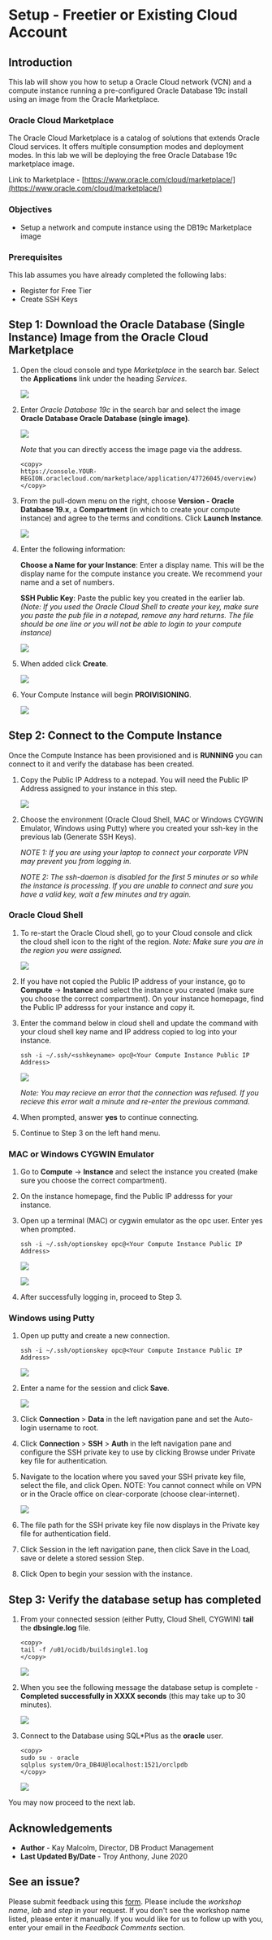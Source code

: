 # Setup - Freetier or Existing Cloud Account

## Introduction
This lab will show you how to setup a Oracle Cloud network (VCN) and a compute instance running a pre-configured Oracle Database 19c install using an image from the Oracle Marketplace.

### Oracle Cloud Marketplace

The Oracle Cloud Marketplace is a catalog of solutions that extends Oracle Cloud services.  It offers multiple consumption modes and deployment modes.  In this lab we will be deploying the free Oracle Database 19c marketplace image.

Link to Marketplace - [https://www.oracle.com/cloud/marketplace/](https://www.oracle.com/cloud/marketplace/)

### Objectives

-   Setup a network and compute instance using the DB19c Marketplace image

### Prerequisites

This lab assumes you have already completed the following labs:
- Register for Free Tier
- Create SSH Keys

## Step 1: Download the Oracle Database (Single Instance) Image from the Oracle Cloud Marketplace

1.  Open the cloud console and type *Marketplace* in the search bar. Select the **Applications** link under the heading *Services*.

    ![](./images/cloud_console_1.png " ")

2.  Enter *Oracle Database 19c* in the search bar and select the image **Oracle Database Oracle Database (single image)**.

    ![](./images/cloud_console_2.png " ")

    *Note* that you can directly access the image page via the address.

    ````
    <copy>
    https://console.YOUR-REGION.oraclecloud.com/marketplace/application/47726045/overview)
    </copy>
    ````

3.  From the pull-down menu on the right, choose **Version - Oracle Database 19.x**, a **Compartment** (in which to create your compute instance) and agree to the terms and conditions. Click **Launch Instance**.

    ![](./images/cloud_console_4.png " ")

4.  Enter the following information:

    **Choose a Name for your Instance**: Enter a display name. This will be the display name for the compute instance you create. We recommend your name and a set of numbers.

    **SSH Public Key**: Paste the public key you created in the earlier lab. *(Note: If you used the Oracle Cloud Shell to create your key, make sure you paste the pub file in a notepad, remove any hard returns. The file should be one line or you will not be able to login to your compute instance)*

    ![](./images/cloud_console_5.png " ")

6.  When added click **Create**.

    ![](./images/cloud_console_8a.png " ")

7.  Your Compute Instance will begin **PROIVISIONING**.

    ![](./images/provisioning_instance_1.png " ")

## Step 2: Connect to the Compute Instance

Once the Compute Instance has been provisioned and is **RUNNING** you can connect to it and verify the database has been created.

1.  Copy the Public IP Address to a notepad. You will need the Public IP Address assigned to your instance in this step.

    ![](./images/provisioning_instance_2.png " ")

2.  Choose the environment (Oracle Cloud Shell, MAC or Windows CYGWIN Emulator, Windows using Putty) where you created your ssh-key in the previous lab (Generate SSH Keys).

    *NOTE 1: If you are using your laptop to connect your corporate VPN may prevent you from logging in.*

    *NOTE 2: The ssh-daemon is disabled for the first 5 minutes or so while the instance is processing. If you are unable to connect and sure you have a valid key, wait a few minutes and try again.*

### Oracle Cloud Shell

1.  To re-start the Oracle Cloud shell, go to your Cloud console and click the cloud shell icon to the right of the region. *Note: Make sure you are in the region you were assigned.*

    ![](./images/cloudshell.png " ")

2.  If you have not copied the Public IP address of your instance, go to **Compute** -> **Instance** and select the instance you created (make sure you choose the correct compartment). On your instance homepage, find the Public IP addresss for your instance and copy it.

3.  Enter the command below in cloud shell and update the command with your cloud shell key name and IP address copied to log into your instance.

    ````
    ssh -i ~/.ssh/<sshkeyname> opc@<Your Compute Instance Public IP Address>
    ````

    ![](./images/step2.2.3-connectinstance.png " ")

    *Note: You may recieve an error that the connection was refused. If you recieve this error wait a minute and re-enter the previous command.*

4.  When prompted, answer **yes** to continue connecting.

5.  Continue to Step 3 on the left hand menu.

### MAC or Windows CYGWIN Emulator

1.  Go to **Compute** -> **Instance** and select the instance you created (make sure you choose the correct compartment).

2.  On the instance homepage, find the Public IP addresss for your instance.

3.  Open up a terminal (MAC) or cygwin emulator as the opc user.  Enter yes when prompted.

    ````
    ssh -i ~/.ssh/optionskey opc@<Your Compute Instance Public IP Address>
    ````

    ![](./images/cloudshellssh.png " ")

    ![](./images/cloudshelllogin.png " ")

4.  After successfully logging in, proceed to Step 3.

### Windows using Putty

1.  Open up putty and create a new connection.

    ````
    ssh -i ~/.ssh/optionskey opc@<Your Compute Instance Public IP Address>
    ````

    ![](./images/ssh-first-time.png " ")

2.  Enter a name for the session and click **Save**.

    ![](./images/putty-setup.png " ")

3.  Click **Connection** > **Data** in the left navigation pane and set the Auto-login username to root.

4.  Click **Connection** > **SSH** > **Auth** in the left navigation pane and configure the SSH private key to use by clicking Browse under Private key file for authentication.

5.  Navigate to the location where you saved your SSH private key file, select the file, and click Open.  NOTE:  You cannot connect while on VPN or in the Oracle office on clear-corporate (choose clear-internet).

    ![](./images/putty-auth.png " ")

6.  The file path for the SSH private key file now displays in the Private key file for authentication field.

7.  Click Session in the left navigation pane, then click Save in the Load, save or delete a stored session Step.

8.  Click Open to begin your session with the instance.

## Step 3: Verify the database setup has completed

1.  From your connected session (either Putty, Cloud Shell, CYGWIN) **tail** the **dbsingle.log** file.

    ````
    <copy>
    tail -f /u01/ocidb/buildsingle1.log
    </copy>
    ````

    ![](./images/tailOfBuildDBInstanceLog.png " ")

2.  When you see the following message the database setup is complete - **Completed successfully in XXXX seconds** (this may take up to 30 minutes).

    ![](./images/tailOfBuildDBInstanceLog_finished.png " ")

3.  Connect to the Database using SQL*Plus as the **oracle** user.

    ````
    <copy>
    sudo su - oracle
    sqlplus system/Ora_DB4U@localhost:1521/orclpdb
    </copy>
    ````

    ![](./images/sqlplus_login_orclpdb.png " ")

You may now proceed to the next lab.

## Acknowledgements

- **Author** - Kay Malcolm, Director, DB Product Management
- **Last Updated By/Date** - Troy Anthony, June 2020

## See an issue?
Please submit feedback using this [form](https://apexapps.oracle.com/pls/apex/f?p=133:1:::::P1_FEEDBACK:1). Please include the *workshop name*, *lab* and *step* in your request.  If you don't see the workshop name listed, please enter it manually. If you would like for us to follow up with you, enter your email in the *Feedback Comments* section.
